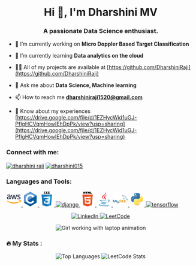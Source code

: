 <h1 align="center">Hi 👋, I'm Dharshini MV</h1>
<h3 align="center">A passionate Data Science enthusiast.</h3>

- 🔭 I’m currently working on **Micro Doppler Based Target Classification**

- 🌱 I’m currently learning **Data analytics on the cloud**

- 👨‍💻 All of my projects are available at [https://github.com/DharshiniRaji](https://github.com/DharshiniRaji)

- 💬 Ask me about **Data Science, Machine learning**

- 📫 How to reach me **dharshiniraji1520@gmail.com**

- 📄 Know about my experiences [https://drive.google.com/file/d/1EZHycWid1uGJ-PflgHCVqmHowIEhDpPk/view?usp=sharing](https://drive.google.com/file/d/1EZHycWid1uGJ-PflgHCVqmHowIEhDpPk/view?usp=sharing)

<h3 align="left">Connect with me:</h3>
<p align="left">
<a href="https://linkedin.com/in/dharshini-raji-54165a245/" target="blank"><img align="center" src="https://raw.githubusercontent.com/rahuldkjain/github-profile-readme-generator/master/src/images/icons/Social/linked-in-alt.svg" alt="dharshini raji" height="30" width="40" /></a>
<a href="https://www.leetcode.com/dharshini015" target="blank"><img align="center" src="https://raw.githubusercontent.com/rahuldkjain/github-profile-readme-generator/master/src/images/icons/Social/leet-code.svg" alt="dharshini015" height="30" width="40" /></a>
</p>

<h3 align="left">Languages and Tools:</h3>
<p align="left"> 
  <a href="https://aws.amazon.com" target="_blank" rel="noreferrer"> 
    <img src="https://raw.githubusercontent.com/devicons/devicon/master/icons/amazonwebservices/amazonwebservices-original-wordmark.svg" alt="aws" width="40" height="40"/> 
  </a> 
  <a href="https://www.cprogramming.com/" target="_blank" rel="noreferrer"> 
    <img src="https://raw.githubusercontent.com/devicons/devicon/master/icons/c/c-original.svg" alt="c" width="40" height="40"/> 
  </a> 
  <a href="https://www.w3schools.com/css/" target="_blank" rel="noreferrer"> 
    <img src="https://raw.githubusercontent.com/devicons/devicon/master/icons/css3/css3-original-wordmark.svg" alt="css3" width="40" height="40"/> 
  </a> 
  <a href="https://www.djangoproject.com/" target="_blank" rel="noreferrer"> 
    <img src="https://cdn.worldvectorlogo.com/logos/django.svg" alt="django" width="40" height="40"/> 
  </a> 
  <a href="https://www.w3.org/html/" target="_blank" rel="noreferrer"> 
    <img src="https://raw.githubusercontent.com/devicons/devicon/master/icons/html5/html5-original-wordmark.svg" alt="html5" width="40" height="40"/> 
  </a> 
  <a href="https://www.java.com" target="_blank" rel="noreferrer"> 
    <img src="https://raw.githubusercontent.com/devicons/devicon/master/icons/java/java-original.svg" alt="java" width="40" height="40"/> 
  </a> 
  <a href="https://www.mysql.com/" target="_blank" rel="noreferrer"> 
    <img src="https://raw.githubusercontent.com/devicons/devicon/master/icons/mysql/mysql-original-wordmark.svg" alt="mysql" width="40" height="40"/> 
  </a> 
  <a href="https://www.python.org" target="_blank" rel="noreferrer"> 
    <img src="https://raw.githubusercontent.com/devicons/devicon/master/icons/python/python-original.svg" alt="python" width="40" height="40"/> 
  </a> 
  <a href="https://www.tensorflow.org" target="_blank" rel="noreferrer"> 
    <img src="https://www.vectorlogo.zone/logos/tensorflow/tensorflow-icon.svg" alt="tensorflow" width="40" height="40"/> 
  </a> 
</p>


<p align="center">
  <a href="https://www.linkedin.com/in/dharshini-raji-54165a245/" target="blank">
    <img src="https://img.shields.io/badge/LinkedIn-0A66C2?style=for-the-badge&logo=linkedin&logoColor=white" alt="LinkedIn" />
  </a>
  <a href="https://leetcode.com/u/dharshini015/" target="blank">
    <img src="https://img.shields.io/badge/LeetCode-FFA116?style=for-the-badge&logo=leetcode&logoColor=white" alt="LeetCode" />
  </a>
</p>


<div align="center">
  <img src="https://media.giphy.com/media/26tn33aiTi1jkl6H6/giphy.gif" alt="Girl working with laptop animation" width="300">
</div>

<h3 align="left">🔥 My Stats :</h3>

<div align="center">
  <img src="https://github-readme-stats.vercel.app/api/top-langs/?username=dharshini015&layout=compact&theme=dark&hide_border=true" alt="Top Languages" height="150">
  <img src="https://leetcard.jacoblin.cool/dharshini015?theme=dark&ext=heatmap" alt="LeetCode Stats" width="400">
</div>
